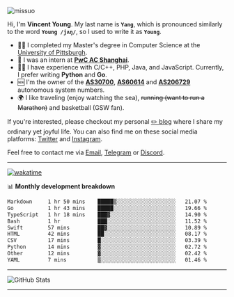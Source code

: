 <p align="left"> <img src="https://komarev.com/ghpvc/?username=missuo&label=Profile%20views&color=0e75b6&style=flat" alt="missuo" /> </p>

Hi, I'm **Vincent Young**. My last name is **`Yang`**, which is pronounced similarly to the word **`Young /jʌŋ/`**, so I used to write it as **`Young`**.

- 👨‍🎓 I completed my Master's degree in Computer Science at the [University of Pittsburgh](https://www.pitt.edu).
- 💼 I was an intern at **[PwC AC Shanghai](https://www.linkedin.com/company/pwc-ac-shanghai/)**.
- 👨‍💻 I have experience with C/C++, PHP, Java, and JavaScript. Currently, I prefer writing **Python** and **Go**.
- 🆕 I'm the owner of the **[AS30700](https://bgp.tools/as/30700)**, **[AS60614](https://bgp.tools/as/60614)** and **[AS206729](https://bgp.tools/as/206729)** autonomous system numbers.
- 🌍 I like traveling (enjoy watching the sea), ~~running (want to run a Marathon)~~ and basketball (GSW fan).

If you're interested, please checkout my personal [✏️ blog](https://missuo.me/) where I share my ordinary yet joyful life. You can also find me on these social media platforms: [Twitter](https://twitter.com/m1ssuo) and [Instagram](https://www.instagram.com/missuo.me).

Feel free to contact me via <a href="mailto:me@owo.nz">Email</a>, [Telegram](https://t.me/missuo) or [Discord](https://discordapp.com/users/missuo#7448).

-------

[![wakatime](https://wakatime.com/badge/user/c13cd961-40ca-417a-afb6-1f9ea8ac295c.svg)](https://wakatime.com/@missuo)

📊 **Monthly development breakdown**
<!--START_SECTION:waka-->

```txt
Markdown     1 hr 50 mins    █████▒░░░░░░░░░░░░░░░░░░░   21.07 %
Go           1 hr 43 mins    █████░░░░░░░░░░░░░░░░░░░░   19.66 %
TypeScript   1 hr 18 mins    ███▓░░░░░░░░░░░░░░░░░░░░░   14.90 %
Bash         1 hr            ███░░░░░░░░░░░░░░░░░░░░░░   11.52 %
Swift        57 mins         ██▓░░░░░░░░░░░░░░░░░░░░░░   10.89 %
HTML         42 mins         ██░░░░░░░░░░░░░░░░░░░░░░░   08.17 %
CSV          17 mins         █░░░░░░░░░░░░░░░░░░░░░░░░   03.39 %
Python       14 mins         ▓░░░░░░░░░░░░░░░░░░░░░░░░   02.72 %
Other        12 mins         ▓░░░░░░░░░░░░░░░░░░░░░░░░   02.42 %
YAML         7 mins          ▒░░░░░░░░░░░░░░░░░░░░░░░░   01.46 %
```

<!--END_SECTION:waka-->

-------

![GitHub Stats](https://github-readme-stats-opal-alpha-76.vercel.app/api?username=missuo&show_icons=true&theme=transparent)

-------

